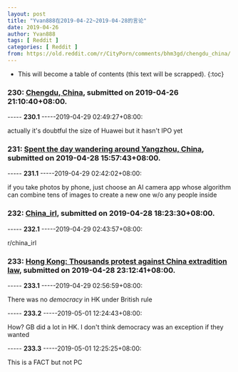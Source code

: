 ```yaml
---
layout: post
title: "Yvan888在2019-04-22~2019-04-28的言论"
date: 2019-04-26
author: Yvan888
tags: [ Reddit ]
categories: [ Reddit ]
from: https://old.reddit.com/r/CityPorn/comments/bhm3gd/chengdu_china/
---
```


* This will become a table of contents (this text will be scrapped).
{:toc}

### 230: [Chengdu, China](https://old.reddit.com/r/CityPorn/comments/bhm3gd/chengdu_china/), submitted on 2019-04-26 21:10:40+08:00.

----- __230.1__ -----2019-04-29 02:49:27+08:00:

actually it's doubtful the size of Huawei but it hasn't IPO yet

### 231: [Spent the day wandering around Yangzhou, China](https://old.reddit.com/r/travel/comments/bi8zui/spent_the_day_wandering_around_yangzhou_china/), submitted on 2019-04-28 15:57:43+08:00.

----- __231.1__ -----2019-04-29 02:42:02+08:00:

if you take photos by phone, just choose an AI camera app whose algorithm can combine tens of images to create a new one w/o any people inside

### 232: [China_irl](https://old.reddit.com/r/furry_irl/comments/bi9vkb/china_irl/), submitted on 2019-04-28 18:23:30+08:00.

----- __232.1__ -----2019-04-29 02:43:57+08:00:

r/china_irl

### 233: [Hong Kong: Thousands protest against China extradition law](https://old.reddit.com/r/China/comments/bic7v2/hong_kong_thousands_protest_against_china/), submitted on 2019-04-28 23:12:41+08:00.

----- __233.1__ -----2019-04-29 02:56:59+08:00:

There was no *democracy* in HK under British rule

----- __233.2__ -----2019-05-01 12:24:43+08:00:

How? GB did a lot in HK. I don't think democracy was an exception if they wanted

----- __233.3__ -----2019-05-01 12:25:25+08:00:

This is a FACT but not PC


